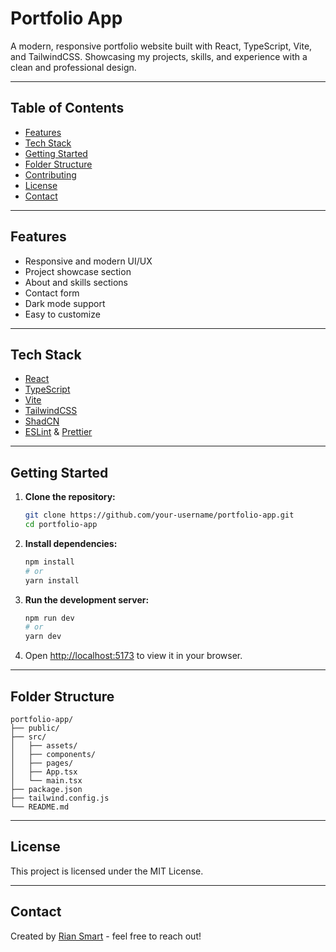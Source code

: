 # Portfolio App

A modern, responsive portfolio website built with React, TypeScript, Vite, and TailwindCSS. Showcasing my projects, skills, and experience with a clean and professional design.

<!-- ---

![Portfolio Demo](./screenshot.png) -->

---

## Table of Contents
- [Features](#features)
- [Tech Stack](#tech-stack)
- [Getting Started](#getting-started)
- [Folder Structure](#folder-structure)
- [Contributing](#contributing)
- [License](#license)
- [Contact](#contact)

---

## Features
- Responsive and modern UI/UX
- Project showcase section
- About and skills sections
- Contact form
- Dark mode support
- Easy to customize

---

## Tech Stack
- [React](https://react.dev/)
- [TypeScript](https://www.typescriptlang.org/)
- [Vite](https://vitejs.dev/)
- [TailwindCSS](https://tailwindcss.com/)
- [ShadCN](https://ui.shadcn.com/)
- [ESLint](https://eslint.org/) & [Prettier](https://prettier.io/)

---

## Getting Started

1. **Clone the repository:**
   ```bash
   git clone https://github.com/your-username/portfolio-app.git
   cd portfolio-app
   ```
2. **Install dependencies:**
   ```bash
   npm install
   # or
   yarn install
   ```
3. **Run the development server:**
   ```bash
   npm run dev
   # or
   yarn dev
   ```
4. Open [http://localhost:5173](http://localhost:5173) to view it in your browser.

---

## Folder Structure

```
portfolio-app/
├── public/
├── src/
│   ├── assets/
│   ├── components/
│   ├── pages/
│   ├── App.tsx
│   └── main.tsx
├── package.json
├── tailwind.config.js
└── README.md
```

---

## License

This project is licensed under the MIT License.

---

## Contact

Created by [Rian Smart](https://github.com/riiansmart) - feel free to reach out!
